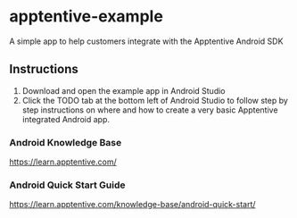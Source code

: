 # apptentive-example
A simple app to help customers integrate with the Apptentive Android SDK

## Instructions
1. Download and open the example app in Android Studio
2. Click the TODO tab at the bottom left of Android Studio to follow step by step instructions
on where and how to create a very basic Apptentive integrated Android app.

### Android Knowledge Base
https://learn.apptentive.com/

### Android Quick Start Guide
https://learn.apptentive.com/knowledge-base/android-quick-start/